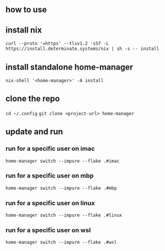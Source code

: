 ## how to use

## install nix

`curl --proto '=https' --tlsv1.2 -sSf -L https://install.determinate.systems/nix | sh -s -- install
`

## install standalone home-manager

`nix-shell '<home-manager>' -A install`

## clone the repo

`cd ~/.config`
`git clone <project-url> home-manager`

## update and run

### run for a specific user on imac

`home-manager switch --impure --flake .#imac`

### run for a specific user on mbp

`home-manager switch --impure --flake .#mbp`

### run for a specific user on linux 

`home-manager switch --impure --flake .#linux`

### run for a specific user on wsl 

`home-manager switch --impure --flake .#wsl`